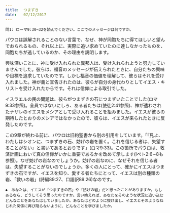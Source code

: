 ```yaml
---
title:  つまずき
date:   07/12/2017
---
```


`問1: ローマ9:30~32を読んでください。ここでのメッセージは何ですか。`

パウロは誤解されることのない言葉で、なぜ、神が同胞たちに得てほしいと望んでおられるもの、それ以上に、実際に追い求めていたのに達しなかったものを、同胞たちが逃しているのか、その理由を説明します。

興味深いことに、神に受け入れられた異邦人は、受け入れられようと努力していませんでした。彼らは、福音のメッセージが伝えられたときに、自分たちの興味や目標を追求していたのです。しかし福音の価値を理解して、彼らはそれを受け入れました。神が義と宣告されたのは、彼らが自分の身代わりとしてイエス・キリストを受け入れたからです。それは信仰による取引でした。

イスラエルの民の問題は、彼らがつまずきの石につまずいたことでした(ロマ9:33参照)。全員ではないにしろ、ある者たちは(使徒2:41参照)、神が遣わされたナザレのイエスをメシアとして受け入れることを拒みました。イエスが彼らの期待したとおりのメシアではなかったので、彼らは、イエスが来られたときに反発したのです。

この9章が終わる前に、パウロは旧約聖書から別の引用をしています。「『見よ、わたしはシオンに、つまずきの石、妨げの岩を置く。これを信じる者は、失望することがない』と書いてあるとおりです」(ロマ9:33)。この箇所でパウロは、救済計画において真の信仰がいかに重要であるかを改めて示します(Iペト2:6∼8も参照)。なぜ妨げの岩なのでしょうか。妨げの岩なのに、なぜそれを信じる者は、失望することがないのでしょうか。多くの人にとって、確かにイエスはつまずきの石ですが、イエスを知り、愛する者たちにとって、イエスは別の種類の岩、「救いの岩」(詩編89:27、口語訳89:26)なのです。

`◆　あなたは、イエスが「つまずきの石」や「妨げの岩」だと思ったことがありますか。もしあるなら、どうしてそう思ったのですか。言い換えれば、あなたをそのような状況に追い込むどんなことをあなたはしていましたか。あなたはどのように抜け出し、イエスとそのようなねじれた関係に再び陥らないように、どんなことを学びましたか。`
